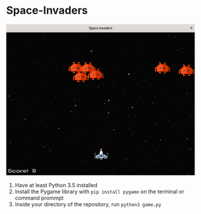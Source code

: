 # Space-Invaders


![game_screenshot](https://raw.githubusercontent.com/MajorDhaliwal/Space-Invaders/main/game_screenshot.png)

1. Have at least Python 3.5 installed
2. Install the Pygame library with ```pip install pygame``` on the terminal or command prommpt
3. Inside your directory of the repository, run ```python3 game.py```

